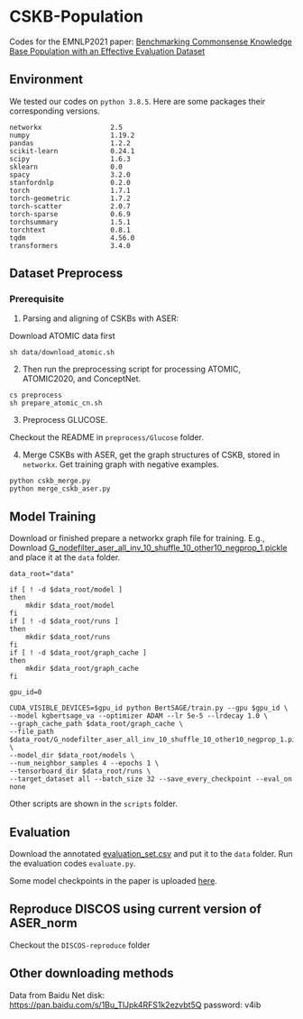 # CSKB-Population
Codes for the EMNLP2021 paper: [Benchmarking Commonsense Knowledge Base Population with an Effective Evaluation Dataset](https://arxiv.org/abs/2109.07679)

## Environment

We tested our codes on `python 3.8.5`. Here are some packages their corresponding versions.

```
networkx                 2.5
numpy                    1.19.2
pandas                   1.2.2
scikit-learn             0.24.1
scipy                    1.6.3
sklearn                  0.0
spacy                    3.2.0
stanfordnlp              0.2.0
torch                    1.7.1
torch-geometric          1.7.2
torch-scatter            2.0.7
torch-sparse             0.6.9
torchsummary             1.5.1
torchtext                0.8.1
tqdm                     4.56.0
transformers             3.4.0
```

## Dataset Preprocess

### Prerequisite

1. Parsing and aligning of CSKBs with ASER: 

Download ATOMIC data first

`sh data/download_atomic.sh`

2. Then run the preprocessing script for processing ATOMIC, ATOMIC2020, and ConceptNet.

```
cs preprocess
sh prepare_atomic_cn.sh
```

3. Preprocess GLUCOSE.

Checkout the README in `preprocess/Glucose` folder.

4. Merge CSKBs with ASER, get the graph structures of CSKB, stored in `networkx`. Get training graph with negative examples.

```
python cskb_merge.py
python merge_cskb_aser.py
```


## Model Training

Download or finished prepare a networkx graph file for training. E.g., Download [G_nodefilter_aser_all_inv_10_shuffle_10_other10_negprop_1.pickle](https://hkustconnect-my.sharepoint.com/:f:/g/personal/tfangaa_connect_ust_hk/EtBpzkm37nhHn0yMXbP89UYBYHNZqIhH5aJn1Iaauf0GoQ?e=tYGA4e) and place it at the `data` folder.

```
data_root="data"

if [ ! -d $data_root/model ] 
then
    mkdir $data_root/model
fi
if [ ! -d $data_root/runs ] 
then
    mkdir $data_root/runs
fi
if [ ! -d $data_root/graph_cache ] 
then
    mkdir $data_root/graph_cache
fi

gpu_id=0

CUDA_VISIBLE_DEVICES=$gpu_id python BertSAGE/train.py --gpu $gpu_id \
--model kgbertsage_va --optimizer ADAM --lr 5e-5 --lrdecay 1.0 \
--graph_cache_path $data_root/graph_cache \
--file_path $data_root/G_nodefilter_aser_all_inv_10_shuffle_10_other10_negprop_1.pickle \
--model_dir $data_root/models \
--num_neighbor_samples 4 --epochs 1 \
--tensorboard_dir $data_root/runs \
--target_dataset all --batch_size 32 --save_every_checkpoint --eval_on none 
```

Other scripts are shown in the `scripts` folder.

## Evaluation

Download the annotated [evaluation_set.csv](https://hkustconnect-my.sharepoint.com/:f:/g/personal/tfangaa_connect_ust_hk/EtBpzkm37nhHn0yMXbP89UYBYHNZqIhH5aJn1Iaauf0GoQ?e=tYGA4e) and put it to the `data` folder. Run the evaluation codes `evaluate.py`.

Some model checkpoints in the paper is uploaded [here](https://hkustconnect-my.sharepoint.com/:f:/g/personal/tfangaa_connect_ust_hk/ElBOmqQ8bm5NjkuaUnrAaj0B1mU0cyFWr3LLlc0tEKvZVg?e=URjyua).

## Reproduce DISCOS using current version of ASER\_norm

Checkout the `DISCOS-reproduce` folder

## Other downloading methods

Data from Baidu Net disk: https://pan.baidu.com/s/1Bu_TlJpk4RFS1k2ezvbt5Q  password: v4ib








